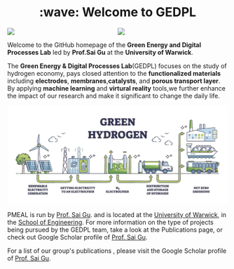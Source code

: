 <h1 align="center">:wave: Welcome to GEDPL </h1>


<div style="display: flex; justify-content: space-between; align-items: flex-end;">
  <img src="https://baltictransportjournal.com/assets/files/news/hydrogen-produksjon-ny-eng.gif" width="400" />
  <img src="https://i.imgur.com/JlXPELW.jpg" width="400" /> 
</div>


Welcome to the GitHub homepage of the  **Green Energy and Digital Processes Lab** led by **Prof.Sai Gu** at the **University of Warwick**. 

The **Green Energy & Digital Processes Lab**(GEDPL) focuses on the study of hydrogen economy, pays closed attention to the **functionalized materials** including **electrodes**, **membranes**,**catalysts**, and **porous transport layer**. By applying **machine learning** and **virtural reality** tools,we further enhance the impact of our research and make it significant to change the daily life. 

<!--   profile-green-animate -->
![My Local Image](./Green-Hydrogen.jpg)


PMEAL is run by [Prof. Sai Gu](https://scholar.google.com/citations?user=EufoqsMAAAAJ&hl=en&oi=ao). and is located at the [University of Warwick](https://warwick.ac.uk/), in the [School of Engineering](https://warwick.ac.uk/fac/sci/eng/). For more information on the type of projects being pursued by the GEDPL team, take a look at the Publications page, or check out Google Scholar profile of [Prof. Sai Gu](https://scholar.google.com/citations?user=EufoqsMAAAAJ&hl=en&oi=ao).


For a list of our group's publications , please visit the Google Scholar profile of [Prof. Sai Gu](https://scholar.google.com/citations?user=EufoqsMAAAAJ&hl=en&oi=ao).


